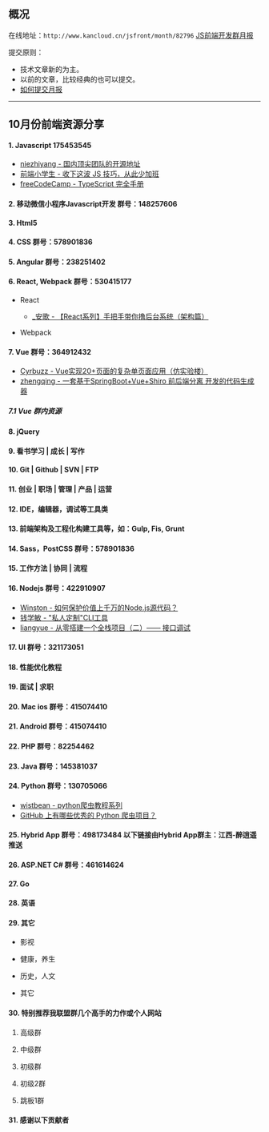 ## 概况

在线地址：`http://www.kancloud.cn/jsfront/month/82796` [JS前端开发群月报](http://www.kancloud.cn/jsfront/month/82796)


提交原则：

- 技术文章新的为主。
- 以前的文章，比较经典的也可以提交。
- [如何提交月报](http://www.kancloud.cn/jsfront/month/227309)

---


## 10月份前端资源分享
#### 1. Javascript 175453545
- [niezhiyang - 国内顶尖团队的开源地址](https://github.com/niezhiyang/open_source_team)
- [前端小学生 - 收下这波 JS 技巧，从此少加班](https://zhuanlan.zhihu.com/p/82166318)
- [freeCodeCamp - TypeScript 完全手册](https://zhuanlan.zhihu.com/p/83689446)

#### 2. 移动微信小程序Javascript开发 群号：148257606

#### 3. Html5

#### 4. CSS  群号：578901836

#### 5. Angular 群号：238251402

#### 6. React, Webpack 群号：530415177
- React

  - [_安歌 - 【React系列】手把手带你撸后台系统（架构篇）](https://juejin.im/entry/5d9b5fc66fb9a04e17207d98)

- Webpack


#### 7. Vue 群号：364912432
- [Cyrbuzz - Vue实现20+页面的复杂单页面应用（仿实验楼）](https://zhuanlan.zhihu.com/p/84610529)
- [zhengqing - 一套基于SpringBoot+Vue+Shiro 前后端分离 开发的代码生成器](https://zhuanlan.zhihu.com/p/83399400)

##### 7.1 Vue 群内资源


#### 8. jQuery

#### 9. 看书学习 | 成长 | 写作

#### 10. Git | Github | SVN | FTP

#### 11. 创业 | 职场 | 管理 | 产品 | 运营

#### 12. IDE，编辑器，调试等工具类

#### 13. 前端架构及工程化构建工具等，如：Gulp, Fis, Grunt

#### 14. Sass，PostCSS  群号：578901836

#### 15. 工作方法 | 协同 | 流程


#### 16. Nodejs 群号：422910907
- [Winston - 如何保护价值上千万的Node.js源代码？](https://zhuanlan.zhihu.com/p/84386456)
- [钱学敏 - "私人定制"CLI工具](https://zhuanlan.zhihu.com/p/84397064)
- [liangyue - 从零搭建一个全栈项目（二）—— 接口调试](https://juejin.im/post/5d9a164c6fb9a04e320a530d)

#### 17. UI 群号：321173051

#### 18. 性能优化教程

#### 19. 面试 | 求职

#### 20. Mac ios 群号：415074410

#### 21. Android 群号：415074410

#### 22. PHP 群号：82254462

#### 23. Java 群号：145381037

#### 24. Python 群号：130705066
- [wistbean - python爬虫教程系列](https://github.com/wistbean/learn_python3_spider)
- [GitHub 上有哪些优秀的 Python 爬虫项目？](https://www.zhihu.com/question/58151047)

#### 25. Hybrid App 群号：498173484 以下链接由Hybrid App群主：江西-醉逍遥推送

#### 26. ASP.NET C# 群号：461614624

#### 27. Go

#### 28. 英语

#### 29. 其它

- 影视


- 健康，养生



- 历史，人文


- 其它



#### 30. 特别推荐我联盟群几个高手的力作或个人网站

1. 高级群



2. 中级群


3. 初级群

4. 初级2群


5. 跳板1群


#### 31. 感谢以下贡献者

